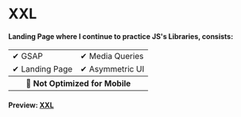 # XXL

#### Landing Page where I continue to practice JS's Libraries, consists:  

<table border="0">
 <tr>
    <td>✔ GSAP</td>
    <td>✔ Media Queries</td>
 </tr>
 <tr>
    <td>✔ Landing Page</td>
    <td>✔ Asymmetric UI</td>
 </tr>
  <tr>
    <th colspan="2">🚫 Not Optimized for Mobile</th>
 </tr>
</table>

#### Preview: [XXL](https://xxl.netlify.app/)
